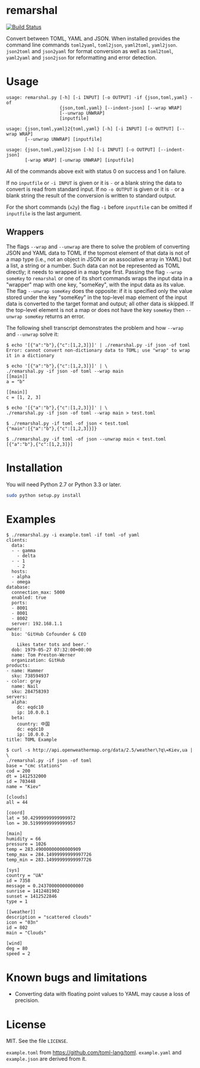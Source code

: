 # remarshal

[![Build Status](https://travis-ci.org/dbohdan/remarshal.svg?branch=master)](https://travis-ci.org/dbohdan/remarshal)

Convert between TOML, YAML and JSON. When installed provides the command line
commands `toml2yaml`, `toml2json`, `yaml2toml`, `yaml2json`. `json2toml` and
`json2yaml` for format conversion as well as `toml2toml`, `yaml2yaml` and
`json2json` for reformatting and error detection.

# Usage

```
usage: remarshal.py [-h] [-i INPUT] [-o OUTPUT] -if {json,toml,yaml} -of
                    {json,toml,yaml} [--indent-json] [--wrap WRAP]
                    [--unwrap UNWRAP]
                    [inputfile]
```

```
usage: {json,toml,yaml}2{toml,yaml} [-h] [-i INPUT] [-o OUTPUT] [--wrap WRAP]
       [--unwrap UNWRAP] [inputfile]
```

```
usage: {json,toml,yaml}2json [-h] [-i INPUT] [-o OUTPUT] [--indent-json]
       [-wrap WRAP] [-unwrap UNWRAP] [inputfile]
```

All of the commands above exit with status 0 on success and 1 on failure.

If no `inputfile` or `-i INPUT` is given or it is `-` or a blank string the data
to convert is read from standard input. If no `-o OUTPUT` is given or it is `-`
or a blank string the result of the conversion is written to standard output.

For the short commands (`x2y`) the flag `-i` before `inputfile` can be omitted
if `inputfile` is the last argument.

## Wrappers

The flags `--wrap` and `--unwrap` are there to solve the problem of converting
JSON and YAML data to TOML if the topmost element of that data is not of a map
type (i.e., not an object in JSON or an associative array in YAML) but a list, a
string or a number. Such data can not be represented as TOML directly; it needs
to wrapped in a map type first. Passing the flag `--wrap someKey` to `remarshal`
or one of its short commands wraps the input data in a "wrapper" map with one
key, "someKey", with the input data as its value. The flag `--unwrap someKey`
does the opposite: if it is specified only the value stored under the key
"someKey" in the top-level map element of the input data is converted to the
target format and output; all other data is skipped. If the top-level element is
not a map or does not have the key `someKey` then `--unwrap someKey` returns an
error.

The following shell transcript demonstrates the problem and how `--wrap` and
`--unwrap` solve it:

```
$ echo '[{"a":"b"},{"c":[1,2,3]}]' | ./remarshal.py -if json -of toml
Error: cannot convert non-dictionary data to TOML; use "wrap" to wrap it in a dictionary

$ echo '[{"a":"b"},{"c":[1,2,3]}]' | \
./remarshal.py -if json -of toml --wrap main
[[main]]
a = "b"

[[main]]
c = [1, 2, 3]

$ echo '[{"a":"b"},{"c":[1,2,3]}]' | \
./remarshal.py -if json -of toml --wrap main > test.toml

$ ./remarshal.py -if toml -of json < test.toml
{"main":[{"a":"b"},{"c":[1,2,3]}]}

$ ./remarshal.py -if toml -of json --unwrap main < test.toml
[{"a":"b"},{"c":[1,2,3]}]
```

# Installation

You will need Python 2.7 or Python 3.3 or later.

```sh
sudo python setup.py install
```

# Examples

```
$ ./remarshal.py -i example.toml -if toml -of yaml
clients:
  data:
  - - gamma
    - delta
  - - 1
    - 2
  hosts:
  - alpha
  - omega
database:
  connection_max: 5000
  enabled: true
  ports:
  - 8001
  - 8001
  - 8002
  server: 192.168.1.1
owner:
  bio: 'GitHub Cofounder & CEO

    Likes tater tots and beer.'
  dob: 1979-05-27 07:32:00+00:00
  name: Tom Preston-Werner
  organization: GitHub
products:
- name: Hammer
  sku: 738594937
- color: gray
  name: Nail
  sku: 284758393
servers:
  alpha:
    dc: eqdc10
    ip: 10.0.0.1
  beta:
    country: 中国
    dc: eqdc10
    ip: 10.0.0.2
title: TOML Example

$ curl -s http://api.openweathermap.org/data/2.5/weather\?q\=Kiev,ua | \
./remarshal.py -if json -of toml
base = "cmc stations"
cod = 200
dt = 1412532000
id = 703448
name = "Kiev"

[clouds]
all = 44

[coord]
lat = 50.42999999999999972
lon = 30.51999999999999957

[main]
humidity = 66
pressure = 1026
temp = 283.49000000000000909
temp_max = 284.14999999999997726
temp_min = 283.14999999999997726

[sys]
country = "UA"
id = 7358
message = 0.24370000000000000
sunrise = 1412481902
sunset = 1412522846
type = 1

[[weather]]
description = "scattered clouds"
icon = "03n"
id = 802
main = "Clouds"

[wind]
deg = 80
speed = 2
```

# Known bugs and limitations

* Converting data with floating point values to YAML may cause a loss of
precision.

# License

MIT. See the file `LICENSE`.

`example.toml` from <https://github.com/toml-lang/toml>. `example.yaml` and `example.json` are derived from it.
